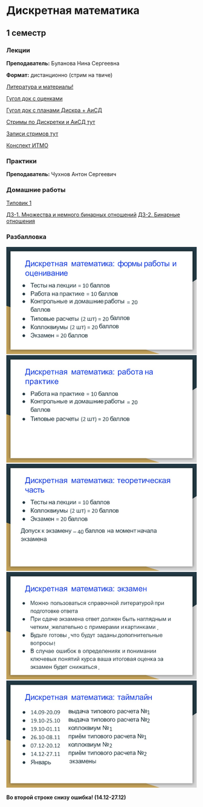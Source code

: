 # Дискретная математика


## 1 семестр

### Лекции

**Преподаватель:** Буланова Нина Сергеевна 

**Формат:** дистанционно (стрим на твиче)

[Литература и материалы!](https://drive.google.com/drive/u/0/folders/19WCKf3qU5VC0JrMJ-EqwvDkFLOi1lOQb)

[Гугол док с оценками](https://docs.google.com/spreadsheets/d/1s_6PV40fFa0zKhZjKVN-v3FM9e0g05HGaTDSRmRgDLU/edit#gid=1728556842)

[Гугол док с планами Дискра + АиСД](https://docs.google.com/spreadsheets/d/1L2ja62S3xaAG9tGxOjSkV_20swbb0-o051aTwjcLyiA/edit#gid=1919232126)

[Стримы по Дискретки и АиСД тут](https://www.twitch.tv/ninokfox)

[Записи стримов тут](https://www.youtube.com/channel/UC6QpOmCIkQnAgQGusIbSgYw/videos)

[Конспект ИТМО](http://neerc.ifmo.ru/wiki/index.php?title=%D0%94%D0%B8%D1%81%D0%BA%D1%80%D0%B5%D1%82%D0%BD%D0%B0%D1%8F_%D0%BC%D0%B0%D1%82%D0%B5%D0%BC%D0%B0%D1%82%D0%B8%D0%BA%D0%B0)

### Практики


**Преподаватель:**  Чухнов Антон Сергеевич

### Домашние работы

[Типовик 1](DiscrHw/tipovik.pdf)

[ДЗ-1. Множества и немного бинарных отношений](DiscrHw/hw1.pdf)
[ДЗ-2. Бинарные отношения](DiscrHw/hw2.pdf)

### Разбалловка 

![](discrete0.JPG)
![](discrete1.JPG)
![](discrete2.JPG)
![](discrete3.JPG)
![](discrete4.JPG)

**Во второй строке снизу ошибка! (14.12-27.12)**